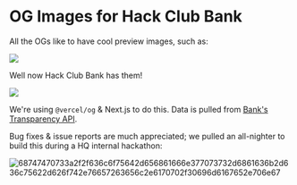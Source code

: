 # OG Images for Hack Club Bank

All the OGs like to have cool preview images, such as:

![](https://cloud-opt13jiz5-hack-club-bot.vercel.app/1screenshot_2023-07-11_at_5.04.04_pm.png)

Well now Hack Club Bank has them! 

![](https://cloud-opt13jiz5-hack-club-bot.vercel.app/0screenshot_2023-07-11_at_5.04.13_pm.png)

We're using `@vercel/og` & Next.js to do this. Data is pulled from [Bank's Transparency API](https://bank.hackclub.com/docs/api/v3).

Bug fixes & issue reports are much appreciated; we pulled an all-nighter to build this during a HQ internal hackathon:

![68747470733a2f2f636c6f75642d656861666e377073732d6861636b2d636c75622d626f742e76657263656c2e6170702f30696d6167652e706e67](https://github.com/hackclub/bank-og/assets/39828164/15ce09c8-485d-426c-a439-bd4763a7047a)
